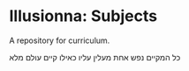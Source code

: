 # Illusionna: Subjects
A repository for curriculum.

כל המקיים נפש אחת מעלין עליו כאילו קיים עולם מלא
